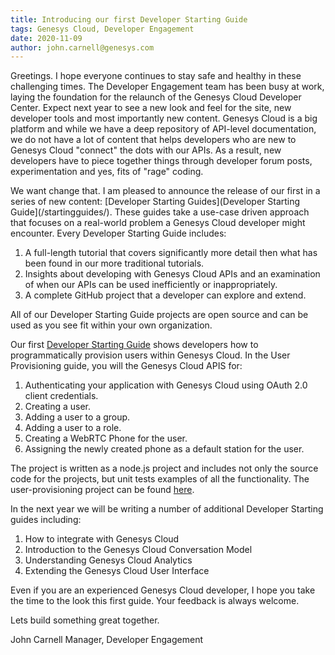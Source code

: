 ```yaml
---
title: Introducing our first Developer Starting Guide
tags: Genesys Cloud, Developer Engagement
date: 2020-11-09
author: john.carnell@genesys.com
---
```


Greetings. I hope everyone continues to stay safe and healthy in these challenging times. The Developer Engagement team has been busy at work, laying the foundation for the relaunch of the Genesys Cloud Developer Center.  Expect next year to see a new look and feel for the site, new developer tools and most importantly new content.  Genesys Cloud is a big platform and while we have a deep repository of API-level documentation, we do not have a lot of content that helps developers who are new to Genesys Cloud "connect" the dots with our APIs.  As a result, new developers have to piece together things through developer forum posts, experimentation and yes, fits of "rage" coding.  

We want change that.  I am pleased to announce the release of our first in a series of new content: [Developer Starting Guides](Developer Starting Guide](/startingguides/).  These guides take a use-case driven approach that focuses on a real-world problem a Genesys Cloud developer might encounter.  Every Developer Starting Guide includes:

1. A full-length tutorial that covers significantly more detail then what has been found in our more traditional tutorials.
2. Insights about developing with Genesys Cloud APIs and an examination of when our APIs can be used inefficiently or inappropriately.
3. A complete GitHub project that a developer can explore and extend.  

All of our Developer Starting Guide projects are open source and can be used as you see fit within your own organization.

Our first [Developer Starting Guide](/startingguides/user-provisioning/) shows developers how to programmatically provision users within Genesys Cloud.  In the User Provisioning guide, you will the Genesys Cloud APIS for:

1. Authenticating your application with Genesys Cloud using OAuth 2.0 client credentials.
2. Creating a user.
3. Adding a user to a group.
4. Adding a user to a role.
5. Creating a WebRTC Phone for the user.
6. Assigning the newly created phone as a default station for the user.

The project is written as a node.js project and includes not only the source code for the projects, but unit tests examples of all the functionality.  The user-provisioning project can be found [here](https://github.com/MyPureCloud/user-provisioning-scripts-js).  

In the next year we will be writing a number of additional Developer Starting guides including:

1. How to integrate with Genesys Cloud 
2. Introduction to the Genesys Cloud Conversation Model
3. Understanding Genesys Cloud Analytics
4. Extending the Genesys Cloud User Interface

Even if you are an experienced Genesys Cloud developer, I hope you take the time to the look this first guide.  Your feedback is always welcome.

Lets build something great together.

John Carnell 
Manager, Developer Engagement

